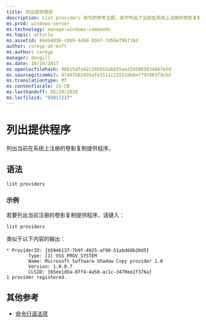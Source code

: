 ```yaml
---
title: 列出提供程序
description: List providers 命令的参考主题，其中列出了当前在系统上注册的卷影复制提供程序。
ms.prod: windows-server
ms.technology: manage-windows-commands
ms.topic: article
ms.assetid: 844b4036-c0b9-449d-8347-7d58ef9bf16d
author: coreyp-at-msft
ms.author: coreyp
manager: dongill
ms.date: 10/16/2017
ms.openlocfilehash: 98615dfa92c24b91babb55ae3545065834887e5d
ms.sourcegitcommit: 4f407b82435afe3111c215510b0ef797863f9cb4
ms.translationtype: MT
ms.contentlocale: zh-CN
ms.lasthandoff: 05/24/2020
ms.locfileid: "83817237"
---
```

# <a name="list-providers"></a>列出提供程序

列出当前在系统上注册的卷影复制提供程序。

## <a name="syntax"></a>语法

```
list providers
```

### <a name="examples"></a>示例

若要列出当前注册的卷影复制提供程序，请键入：

```
list providers
```

类似于以下内容的输出：

```
* ProviderID: {b5946137-7b9f-4925-af80-51abd60b20d5}
        Type: [1] VSS_PROV_SYSTEM
        Name: Microsoft Software Shadow Copy provider 1.0
        Version: 1.0.0.7
        CLSID: {65ee1dba-8ff4-4a58-ac1c-3470ee2f376a}
1 provider registered.
```

## <a name="additional-references"></a>其他参考

- [命令行语法项](command-line-syntax-key.md)